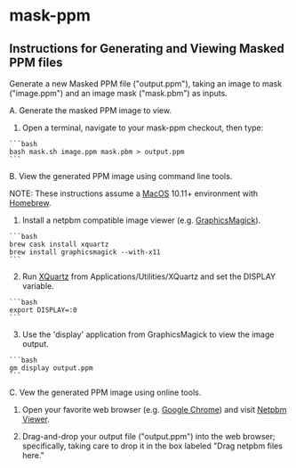 #  mask-ppm
## Instructions for Generating and Viewing Masked PPM files

Generate a new Masked PPM file ("output.ppm"), taking an image to mask 
("image.ppm") and an image mask ("mask.pbm") as inputs.

A. Generate the masked PPM image to view.

  1. Open a terminal, navigate to your mask-ppm checkout, then type:

    ```bash
    bash mask.sh image.ppm mask.pbm > output.ppm
    ```

B. View the generated PPM image using command line tools.

  NOTE: These instructions assume a [MacOS](http://www.apple.com/macos/) 
  10.11+ environment with [Homebrew](http://brew.sh/index.html).
  
  1. Install a netpbm compatible image viewer (e.g. 
  [GraphicsMagick](http://www.graphicsmagick.org/)).

    ```bash
    brew cask install xquartz
    brew install graphicsmagick --with-x11
    ```

  2. Run [XQuartz](https://www.xquartz.org/) from 
  Applications/Utilities/XQuartz and set the DISPLAY variable.

    ```bash
    export DISPLAY=:0
    ```

  3. Use the 'display' application from GraphicsMagick to view the image 
  output.

    ```bash
    gm display output.ppm
    ```

C. Vew the generated PPM image using online tools.

  1. Open your favorite web browser (e.g. 
  [Google Chrome](https://www.google.com/chrome/)) and visit 
  [Netpbm Viewer](http://paulcuth.me.uk/netpbm-viewer).

  2. Drag-and-drop your output file ("output.ppm") into the web browser;
  specifically, taking care to drop it in the box labeled "Drag netpbm files
  here."
